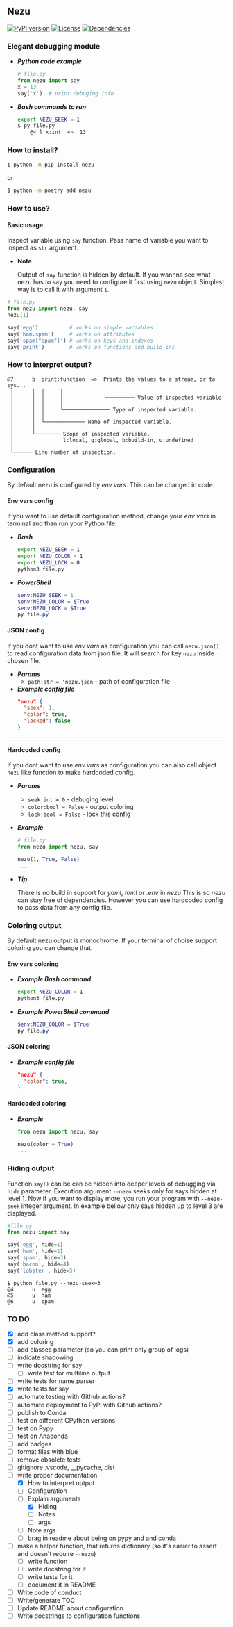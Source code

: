 ## Nezu

[![PyPI version](https://badge.fury.io/py/nezu.svg)](https://pypi.org/project/nezu/)
[![License](https://img.shields.io/badge/license-MIT-teal)](https://opensource.org/license/mit/)
[![Dependencies](https://img.shields.io/badge/dependencies-None-teal)](https://github.com/Nezu-Devs/Nezu/blob/main/pyproject.toml)

### Elegant debugging module

  - **_Python code example_**
    ```py
    # file.py
    from nezu import say
    x = 13
    say('x')  # print debuging info
    ```
  - **_Bash commands to run_**
    ```bash
    export NEZU_SEEK = 1
    $ py file.py
        @4 l x:int  =>  13
    ```

### How to install?

```bash
$ python -m pip install nezu
```

or

```bash
$ python -m poetry add nezu
```

### How to use?

#### Basic usage

Inspect variable using `say` function. Pass name of variable you want to inspect as `str` argument.

- **Note**

  Output of `say` function is hidden by default. If you wannna see what nezu has to say you need to configure it first using `nezu` object. Simplest way is to call it with argument `1`.

```py
# file.py
from nezu import nezu, say
nezu(1)

say('egg')          # works on simple variables
say('ham.spam')     # works on attributes
say('spam["spam"]') # works on keys and indexes
say('print')        # works on functions and build-ins
```

<!--
```bash
$ python file.py
     @4 u egg
     @5 u ham.spam
     @6 u spam["spam"]
     @7 b print:function  =>  Prints the values to a stream, or to sys...
``` -->

### How to interpret output?

```
@7      b  print:function  =>  Prints the values to a stream, or to sys...
 │      │  │     │             │
 │      │  │     │             └───────── Value of inspected variable
 │      │  │     │
 │      │  │     └─────────────── Type of inspected variable.
 │      │  │
 │      │  └───────────── Name of inspected variable.
 │      │
 │      └──────── Scope of inspected variable.
 │                l:local, g:global, b:build-in, u:undefined
 |
 └────── Line number of inspection.
```

### Configuration

By default nezu is configured by _env vars_.
This can be changed in code.

#### Env vars config

If you want to use default configuration method, change your _env vars_ in terminal and than run your Python file.

- **_Bash_**

  ```bash
  export NEZU_SEEK = 1
  export NEZU_COLOR = 1
  export NEZU_LOCK = 0
  python3 file.py
  ```

- **_PowerShell_**
  ```powershell
  $env:NEZU_SEEK = 1
  $env:NEZU_COLOR = $True
  $env:NEZU_LOCK = $True
  py file.py
  ```

#### JSON config

If you dont want to use _env vars_ as configuration you can call `nezu.json()` to read configuration data from json file.
It will search for key `nezu` inside chosen file.

- **_Params_**
  - `path:str = 'nezu.json` - path of configuration file
- **_Example config file_**
  ```json
  "nezu" {
    "seek": 1,
    "color": true,
    "locked": false
  }
  ```

---

#### Hardcoded config

If you dont want to use _env vars_ as configuration you can also call object `nezu` like function to make hardcoded config.

- **_Params_**
  - `seek:int = 0` - debuging level
  - `color:bool = False` - output coloring
  - `lock:bool = False` - lock this config
- **_Example_**

  ```py
  # file.py
  from nezu import nezu, say

  nezu(1, True, False)
  ...
  ```

- **_Tip_**

  There is no build in support for _yaml_, _toml_ or _.env_ in _nezu_
  This is so _nezu_ can stay free of dependencies.
  However you can use hardcoded config to pass data from any config file.

### Coloring output

By default nezu output is monochrome.
If your terminal of choise support coloring you can change that.

#### Env vars coloring

- **_Example Bash command_**
  ```bash
  export NEZU_COLOR = 1
  python3 file.py
  ```
- **_Example PowerShell command_**
  ```powershell
  $env:NEZU_COLOR = $True
  py file.py
  ```

#### JSON coloring

- **_Example config file_**
  ```json
  "nezu" {
    "color": true,
  }
  ```

#### Hardcoded coloring

- **_Example_**

  ```py
  from nezu import nezu, say

  nezu(color = True)
  ...
  ```

### Hiding output

Function `say()` can be can be hidden into deeper levels of debugging via `hide` parameter. Execution argument `--nezu` seeks only for says hidden at level 1. Now if you want to display more, you run your program with `--nezu-seek` integer argument. In example bellow only says hidden up to level 3 are displayed.

```python
#file.py
from nezu import say

say('egg', hide=1)
say('ham', hide=2)
say('spam', hide=3)
say('bacon', hide=4)
say('lobster', hide=5)
```

```
$ python file.py --nezu-seek=3
@4      u  egg
@5      u  ham
@6      u  spam
```

### TO DO

- [x] add class method support?
- [x] add coloring
- [ ] add classes parameter (so you can print only group of logs)
- [ ] indicate shadowing
- [ ] write docstring for say
  - [ ] write test for multiline output
- [ ] write tests for name parser
- [x] write tests for say
- [ ] automate testing with Github actions?
- [ ] automate deployment to PyPI with Github actions?
- [ ] publish to Conda
- [ ] test on different CPython versions
- [ ] test on Pypy
- [ ] test on Anaconda
- [ ] add badges
- [ ] format files with blue
- [ ] remove obsolete tests
- [ ] gitignore .vscode, \_\_pycache, dist
- [ ] write proper documentation
  - [x] How to interpret output
  - [ ] Configuration
  - [ ] Explain arguments
    - [x] Hiding
    - [ ] Notes
    - [ ] args
  - [ ] Note args
  - [ ] brag in readme about being on pypy and and conda
- [ ] make a helper function, that returns dictionary (so it's easier to assert and doesn't require `--nezu`)
  - [ ] write function
  - [ ] write docstring for it
  - [ ] write tests for it
  - [ ] document it in README
- [ ] Write code of conduct
- [ ] Write/generate TOC
- [ ] Update README about configuration
- [ ] Write docstrings to configuration functions
